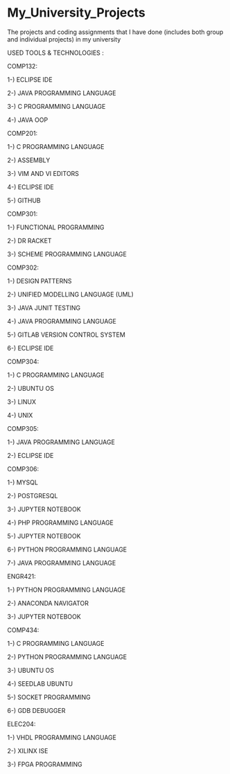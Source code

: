 # My_University_Projects
The projects and coding assignments that I have done (includes both group and individual projects) in my university 

USED TOOLS & TECHNOLOGIES :

COMP132:

1-) ECLIPSE IDE

2-) JAVA PROGRAMMING LANGUAGE

3-) C PROGRAMMING LANGUAGE

4-) JAVA OOP

COMP201:

1-) C PROGRAMMING LANGUAGE

2-) ASSEMBLY

3-) VIM AND VI EDITORS

4-) ECLIPSE IDE

5-) GITHUB

COMP301:

1-) FUNCTIONAL PROGRAMMING

2-) DR RACKET

3-) SCHEME PROGRAMMING LANGUAGE

COMP302:

1-) DESIGN PATTERNS

2-) UNIFIED MODELLING LANGUAGE (UML)

3-) JAVA JUNIT TESTING

4-) JAVA PROGRAMMING LANGUAGE

5-) GITLAB VERSION CONTROL SYSTEM

6-) ECLIPSE IDE

COMP304:

1-) C PROGRAMMING LANGUAGE

2-) UBUNTU OS

3-) LINUX

4-) UNIX

COMP305:

1-) JAVA PROGRAMMING LANGUAGE

2-) ECLIPSE IDE

COMP306:

1-) MYSQL

2-) POSTGRESQL

3-) JUPYTER NOTEBOOK

4-) PHP PROGRAMMING LANGUAGE

5-) JUPYTER NOTEBOOK

6-) PYTHON PROGRAMMING LANGUAGE

7-) JAVA PROGRAMMING LANGUAGE

ENGR421:

1-) PYTHON PROGRAMMING LANGUAGE

2-) ANACONDA NAVIGATOR

3-) JUPYTER NOTEBOOK

COMP434:

1-) C PROGRAMMING LANGUAGE

2-) PYTHON PROGRAMMING LANGUAGE

3-) UBUNTU OS

4-) SEEDLAB UBUNTU

5-) SOCKET PROGRAMMING

6-) GDB DEBUGGER

ELEC204:

1-) VHDL PROGRAMMING LANGUAGE

2-) XILINX ISE

3-) FPGA PROGRAMMING


